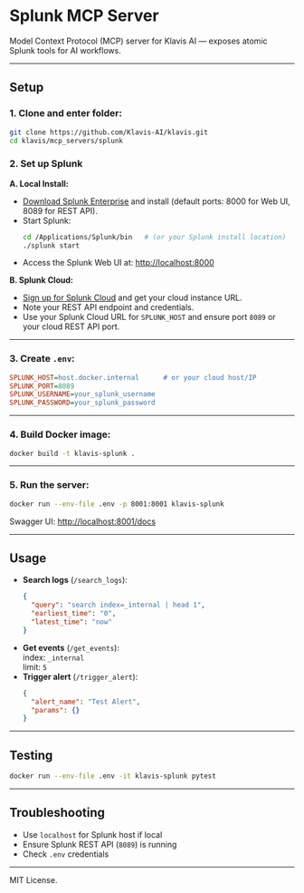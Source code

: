 # Splunk MCP Server

Model Context Protocol (MCP) server for Klavis AI — exposes atomic Splunk tools for AI workflows.

---

## Setup

### 1. **Clone and enter folder:**
```sh
git clone https://github.com/Klavis-AI/klavis.git
cd klavis/mcp_servers/splunk
```

### 2. **Set up Splunk**

**A. Local Install:**
- [Download Splunk Enterprise](https://www.splunk.com/en_us/download/splunk-enterprise.html) and install (default ports: 8000 for Web UI, 8089 for REST API).
- Start Splunk:
  ```sh
  cd /Applications/Splunk/bin   # (or your Splunk install location)
  ./splunk start
  ```
- Access the Splunk Web UI at: [http://localhost:8000](http://localhost:8000)

**B. Splunk Cloud:**
- [Sign up for Splunk Cloud](https://www.splunk.com/en_us/cloud.html) and get your cloud instance URL.
- Note your REST API endpoint and credentials.
- Use your Splunk Cloud URL for `SPLUNK_HOST` and ensure port `8089` or your cloud REST API port.

---

### 3. **Create `.env`:**
```ini
SPLUNK_HOST=host.docker.internal      # or your cloud host/IP
SPLUNK_PORT=8089
SPLUNK_USERNAME=your_splunk_username
SPLUNK_PASSWORD=your_splunk_password
```

---

### 4. **Build Docker image:**
```sh
docker build -t klavis-splunk .
```

---

### 5. **Run the server:**
```sh
docker run --env-file .env -p 8001:8001 klavis-splunk
```
Swagger UI: [http://localhost:8001/docs](http://localhost:8001/docs)

---

## Usage

- **Search logs** (`/search_logs`):
   ```json
   {
     "query": "search index=_internal | head 1",
     "earliest_time": "0",
     "latest_time": "now"
   }
   ```
- **Get events** (`/get_events`):  
   index: `_internal`  
   limit: `5`
- **Trigger alert** (`/trigger_alert`):
   ```json
   {
     "alert_name": "Test Alert",
     "params": {}
   }
   ```

---

## Testing

```sh
docker run --env-file .env -it klavis-splunk pytest
```

---

## Troubleshooting

- Use `localhost` for Splunk host if local
- Ensure Splunk REST API (`8089`) is running
- Check `.env` credentials

---

MIT License.
